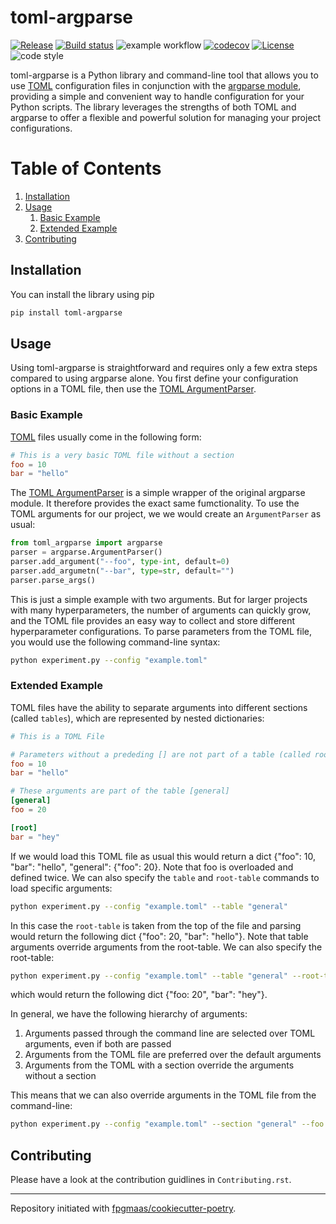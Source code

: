 # toml-argparse

[![Release](https://img.shields.io/github/v/release/florianmahner/toml-argparse)](https://img.shields.io/github/v/release/florianmahner/toml-argparse)
[![Build status](https://img.shields.io/github/actions/workflow/status/florianmahner/toml-argparse/main.yml?branch=main)](https://github.com/florianmahner/toml-argparse/actions/workflows/main.yml?query=branch%3Amain)
![example workflow](https://github.com/florianmahner/toml-argparse/actions/workflows/main.yml/badge.svg)
[![codecov](https://codecov.io/gh/florianmahner/toml-argparse/branch/main/graph/badge.svg)](https://codecov.io/gh/florianmahner/toml-argparse)
[![License](https://img.shields.io/github/license/florianmahner/toml-argparse)](https://img.shields.io/github/license/florianmahner/toml-argparse)
![code style](https://img.shields.io/badge/code%20style-black-black)


toml-argparse is a Python library and command-line tool that allows you to use [TOML](https://toml.io/en/) configuration files in conjunction with the [argparse module](https://docs.python.org/3/library/argparse.html), providing a simple and convenient way to handle configuration for your Python scripts. The library leverages the strengths of both TOML and argparse to offer a flexible and powerful solution for managing your project configurations.


# Table of Contents
1. [Installation](#installation)
2. [Usage](#usage)
    1. [Basic Example](#basic-example)
    2. [Extended Example](#extended-example)
5. [Contributing](#contributing)


## Installation

You can install the library using pip

```bash
pip install toml-argparse
```


## Usage

Using toml-argparse is straightforward and requires only a few extra steps compared to using argparse alone. You first define your configuration options in a TOML file, then use the [TOML ArgumentParser](https://github.com/florianmahner/toml-argparse/blob/main/toml_argparse/argparse.py). 

### Basic Example

[TOML](https://toml.io/en/) files usually come in the following form:

```toml
# This is a very basic TOML file without a section
foo = 10
bar = "hello"
```


The [TOML ArgumentParser](https://github.com/florianmahner/toml-argparse/blob/main/toml_argparse/argparse.py) is a simple wrapper of the original argparse module. It therefore provides the exact same fumctionality. To use the TOML arguments for our project, we we would create an `ArgumentParser` as usual:

```python
from toml_argparse import argparse
parser = argparse.ArgumentParser()
parser.add_argument("--foo", type-int, default=0)
parser.add_argumetn("--bar", type=str, default="")
parser.parse_args()
```

This is just a simple example with two arguments. But for larger projects with many hyperparameters, the number of arguments can quickly grow, and the TOML file provides an easy way to collect and store different hyperparameter configurations. To parse parameters from the TOML file, you would use the following command-line syntax:

```bash
python experiment.py --config "example.toml"
```

### Extended Example

TOML files have the ability to separate arguments into different sections (called `tables`), which are represented by nested dictionaries:

```toml
# This is a TOML File

# Parameters without a prededing [] are not part of a table (called root-table)
foo = 10
bar = "hello"

# These arguments are part of the table [general]
[general]
foo = 20

[root]
bar = "hey"
```

If we would load this TOML file as usual this would return a dict {"foo": 10, "bar": "hello", "general": {"foo": 20}. Note that foo is overloaded and defined twice. We can also specify the `table` and `root-table` commands to load specific arguments:

```bash
python experiment.py --config "example.toml" --table "general"
```

In this case the `root-table` is taken from the top of the file and parsing would return the following dict {"foo": 20, "bar": "hello"}. Note that table arguments override arguments from the root-table. We can also specify the root-table:

```bash
python experiment.py --config "example.toml" --table "general" --root-table "root"
```

which would return the following dict {"foo: 20", "bar": "hey"}.



In general, we have the following hierarchy of arguments:
1. Arguments passed through the command line are selected over TOML
           arguments, even if both are passed
2. Arguments from the TOML file are preferred over the default arguments
3. Arguments from the TOML with a section override the arguments without a section

This means that we can also override arguments in the TOML file from the command-line:


```bash
python experiment.py --config "example.toml" --section "general" --foo 100
```


## Contributing

Please have a look at the contribution guidlines in `Contributing.rst`.

---

Repository initiated with [fpgmaas/cookiecutter-poetry](https://github.com/fpgmaas/cookiecutter-poetry).
